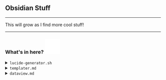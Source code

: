 
## Obsidian Stuff
****

<!-- A cute little gif banner & screenshot? -->

This will grow as I find more cool stuff!

****

### What's in here? <img src="meta/list-tree.svg">

<details>
<summary><code>lucide-generator.sh</code></summary>

[File Link!](./lucide-generator.sh)
> A bash script that will take a set of [Lucide](https://lucide.dev) icons and make an Obsidian CSS snippet that'll let you use those icons in your Obsidian callouts (providing Obsidian has the icon).
> 
<!-- TODO: Screenshot -->

</details>

<details>
<summary><code>templater.md</code></summary>

[File Link!](templater.md)
> A selection of [Templater](https://github.com/SilentVoid13/Templater) scripts & snippets that I like.

</details>

<details>
<summary><code>dataview.md</code></summary>

[File Link!](dataview.md)
> A selection of [Dataview]() scripts & snippets that I like.

</details>
